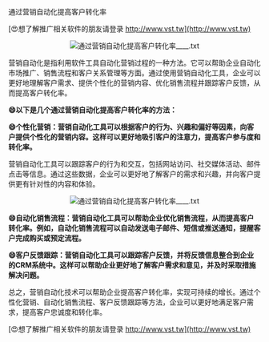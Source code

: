 通过营销自动化提高客户转化率

[😍想了解推广相关软件的朋友请登录 http://www.vst.tw](http://www.vst.tw)

 <center><img src="https://vst.tw/MP4/tuiguang/png/7.png" alt="通过营销自动化提高客户转化率____.txt"></center>

营销自动化是指利用软件工具自动化营销过程的一种方法。它可以帮助企业自动化市场推广、销售流程和客户关系管理等方面。通过使用营销自动化工具，企业可以更好地理解客户需求、提供个性化的营销内容、优化销售流程并跟踪客户反馈，从而提高客户转化率。

**😄以下是几个通过营销自动化提高客户转化率的方法：**

**😄个性化营销：营销自动化工具可以根据客户的行为、兴趣和偏好等因素，向客户提供个性化的营销内容。这样可以更好地吸引客户的注意力，提高客户参与度和转化率。**

营销自动化工具可以跟踪客户的行为和交互，包括网站访问、社交媒体活动、邮件点击等信息。通过这些数据，企业可以更好地了解客户的需求和兴趣，并向客户提供更有针对性的内容和体验。

 <center><img src="https://vst.tw/MP4/tuiguang/png/2.png" alt="通过营销自动化提高客户转化率____.txt"></center>

**😄自动化销售流程：营销自动化工具可以帮助企业优化销售流程，从而提高客户转化率。例如，自动化销售流程可以自动发送电子邮件、短信或推送通知，提醒客户完成购买或预定流程。**

**😄客户反馈跟踪：营销自动化工具可以跟踪客户反馈，并将反馈信息整合到企业的CRM系统中。这样可以帮助企业更好地了解客户需求和意见，并及时采取措施解决问题。**

总之，营销自动化技术可以帮助企业提高客户转化率，实现可持续的增长。通过个性化营销、自动化销售流程、客户反馈跟踪等方法，企业可以更好地满足客户需求，提高客户忠诚度和转化率。

[😍想了解推广相关软件的朋友请登录 http://www.vst.tw](http://www.vst.tw)



